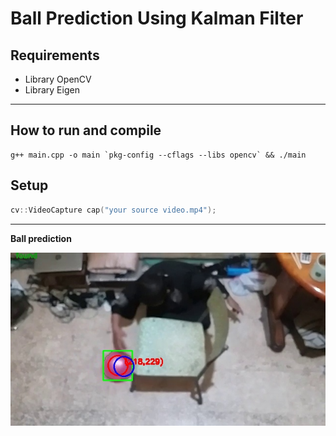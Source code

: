 # Ball Prediction Using Kalman Filter

## Requirements
* Library OpenCV
* Library Eigen

---
## How to run and compile
```cli
g++ main.cpp -o main `pkg-config --cflags --libs opencv` && ./main
```

## Setup
```cpp
cv::VideoCapture cap("your source video.mp4");
```
---

**Ball prediction**

![result](/Screenshots/result.jpg)
